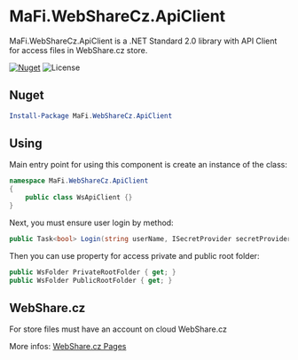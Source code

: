 
# MaFi.WebShareCz.ApiClient

MaFi.WebShareCz.ApiClient is a .NET Standard 2.0 library with API Client for access files in WebShare.cz store.

[![Nuget](https://img.shields.io/nuget/vpre/MaFi.WebShareCz.ApiClient.svg?style=flat)](https://www.nuget.org/packages/MaFi.WebShareCz.ApiClient/)
![License](https://img.shields.io/github/license/ficnar/WebShareCz.ApiClient.svg)

## Nuget

```powershell
Install-Package MaFi.WebShareCz.ApiClient
```
## Using

Main entry point for using this component is create an instance of the class:

```C#
namespace MaFi.WebShareCz.ApiClient
{
	public class WsApiClient {}
}
```

Next, you must ensure user login by method:

```C#
public Task<bool> Login(string userName, ISecretProvider secretProvider, ISecretPersistor secretPersistor = null) {}
```

Then you can use property for access private and public root folder:

```C#
public WsFolder PrivateRootFolder { get; }
public WsFolder PublicRootFolder { get; }
```

## WebShare.cz

For store files must have an account on cloud WebShare.cz

More infos: [WebShare.cz Pages](https://webshare.cz)
